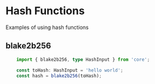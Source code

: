 # Hash Functions

Examples of using hash functions

## blake2b256

```typescript { name=blake, category=example }
    import { blake2b256, type HashInput } from 'core';

    const toHash: HashInput = 'hello world';
    const hash = blake2b256(toHash);
```